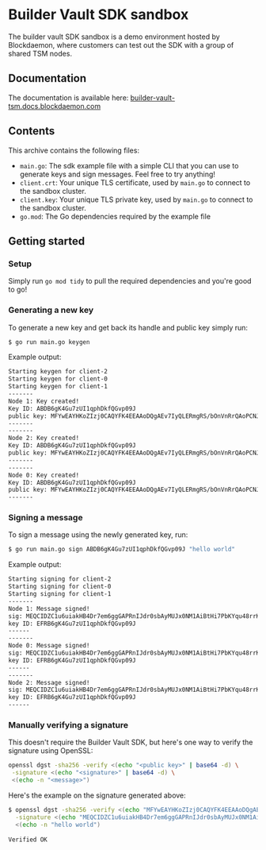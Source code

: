 # Builder Vault SDK sandbox
The builder vault SDK sandbox is a demo environment hosted by Blockdaemon, where customers can test out the SDK with a group of shared TSM nodes. 

## Documentation
The documentation is available here: [builder-vault-tsm.docs.blockdaemon.com](https://builder-vault-tsm.docs.blockdaemon.com/docs)

## Contents
This archive contains the following files:
- `main.go`: The sdk example file with a simple CLI that you can use to generate keys and sign messages. Feel free to try anything!
- `client.crt`: Your unique TLS certificate, used by `main.go` to connect to the sandbox cluster.
- `client.key`: Your unique TLS private key, used by `main.go` to connect to the sandbox cluster.
- `go.mod`: The Go dependencies required by the example file

## Getting started

### Setup
Simply run `go mod tidy` to pull the required dependencies and you're good to go!

### Generating a new key
To generate a new key and get back its handle and public key simply run:
```bash
$ go run main.go keygen
```
Example output:
```bash
Starting keygen for client-2
Starting keygen for client-0
Starting keygen for client-1
-------
Node 1: Key created!
Key ID: ABDB6gK4Gu7zUI1qphDkfQGvp09J
public key: MFYwEAYHKoZIzj0CAQYFK4EEAAoDQgAEv7IyQLERmgRS/bOnVnRrQAoPCNJpe78pfHlLnfhfePmDzCetrsncfo4AMJdqDNk/6P00Fpkku4hTniaXvt+1pw==
-------
-------
Node 2: Key created!
Key ID: ABDB6gK4Gu7zUI1qphDkfQGvp09J
public key: MFYwEAYHKoZIzj0CAQYFK4EEAAoDQgAEv7IyQLERmgRS/bOnVnRrQAoPCNJpe78pfHlLnfhfePmDzCetrsncfo4AMJdqDNk/6P00Fpkku4hTniaXvt+1pw==
-------
-------
Node 0: Key created!
Key ID: ABDB6gK4Gu7zUI1qphDkfQGvp09J
public key: MFYwEAYHKoZIzj0CAQYFK4EEAAoDQgAEv7IyQLERmgRS/bOnVnRrQAoPCNJpe78pfHlLnfhfePmDzCetrsncfo4AMJdqDNk/6P00Fpkku4hTniaXvt+1pw==
-------
```

### Signing a message
To sign a message using the newly generated key, run:
```bash
$ go run main.go sign ABDB6gK4Gu7zUI1qphDkfQGvp09J "hello world"
```

Example output:
```bash
Starting signing for client-2
Starting signing for client-0
Starting signing for client-1
-------
Node 1: Message signed!
sig: MEQCIDZC1u6uiakHB4Dr7em6ggGAPRnIJdr0sbAyMUJx0NM1AiBtHi7PbKYqu48rrKt85Jvlt7+kHVNR09wU2wFlR/Ujzw==
key ID: EFRB6gK4Gu7zUI1qphDkfQGvp09J
------
-------
Node 0: Message signed!
sig: MEQCIDZC1u6uiakHB4Dr7em6ggGAPRnIJdr0sbAyMUJx0NM1AiBtHi7PbKYqu48rrKt85Jvlt7+kHVNR09wU2wFlR/Ujzw==
key ID: EFRB6gK4Gu7zUI1qphDkfQGvp09J
------
-------
Node 2: Message signed!
sig: MEQCIDZC1u6uiakHB4Dr7em6ggGAPRnIJdr0sbAyMUJx0NM1AiBtHi7PbKYqu48rrKt85Jvlt7+kHVNR09wU2wFlR/Ujzw==
key ID: EFRB6gK4Gu7zUI1qphDkfQGvp09J
------
```

### Manually verifying a signature
This doesn't require the Builder Vault SDK, but here's one way to verify the signature using OpenSSL:
```bash
openssl dgst -sha256 -verify <(echo "<public key>" | base64 -d) \
 -signature <(echo "<signature>" | base64 -d) \
 <(echo -n "<message>")
```

Here's the example on the signature generated above:
```bash
$ openssl dgst -sha256 -verify <(echo "MFYwEAYHKoZIzj0CAQYFK4EEAAoDQgAEv7IyQLERmgRS/bOnVnRrQAoPCNJpe78pfHlLnfhfePmDzCetrsncfo4AMJdqDNk/6P00Fpkku4hTniaXvt+1pw==" | base64 -d) \
  -signature <(echo "MEQCIDZC1u6uiakHB4Dr7em6ggGAPRnIJdr0sbAyMUJx0NM1AiBtHi7PbKYqu48rrKt85Jvlt7+kHVNR09wU2wFlR/Ujzw==" | base64 -d) \
  <(echo -n "hello world")
  
Verified OK
```
